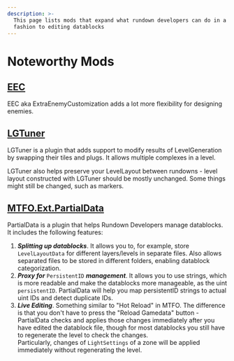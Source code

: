 ```yaml
---
description: >-
  This page lists mods that expand what rundown developers can do in a similar
  fashion to editing datablocks
---
```


# Noteworthy Mods

## [EEC](https://gtfo.thunderstore.io/package/EEC/EEC\_I/)

EEC aka ExtraEnemyCustomization adds a lot more flexibility for designing enemies.

## [LGTuner](https://gtfo.thunderstore.io/package/Flowaria/LGTuner/)

LGTuner is a plugin that adds support to modify results of LevelGeneration by swapping their tiles and plugs. It allows multiple complexes in a level.

LGTuner also helps preserve your LevelLayout between rundowns - level layout constructed with LGTuner should be mostly unchanged. Some things might still be changed, such as markers.&#x20;

## [MTFO.Ext.PartialData](https://gtfo.thunderstore.io/package/Flowaria/MTFO\_Extension\_PartialData/)

PartialData is a plugin that helps Rundown Developers manage datablocks. It includes the following features:

1. _**Splitting up datablocks**_. It allows you to, for example, store `LevelLayoutData` for different layers/levels in separate files. Also allows separated files to be stored in different folders, enabling datablock categorization.
2. _**Proxy for**_ `PersistentID` _**management**_. It allows you to use strings, which is more readable and make the datablocks more manageable, as the uint `persistentID`. PartialData will help you map persistentID strings to actual uint IDs and detect duplicate IDs.
3. _**Live Editing**_. Something similar to "Hot Reload" in MTFO. The difference is that you don't have to press the "Reload Gamedata" button - PartialData checks and applies those changes immediately after you have edited the datablock file, though for most datablocks you still have to regenerate the level to check the changes.\
   Particularly, changes of `LightSettings` of a zone will be applied immediately without regenerating the level.
